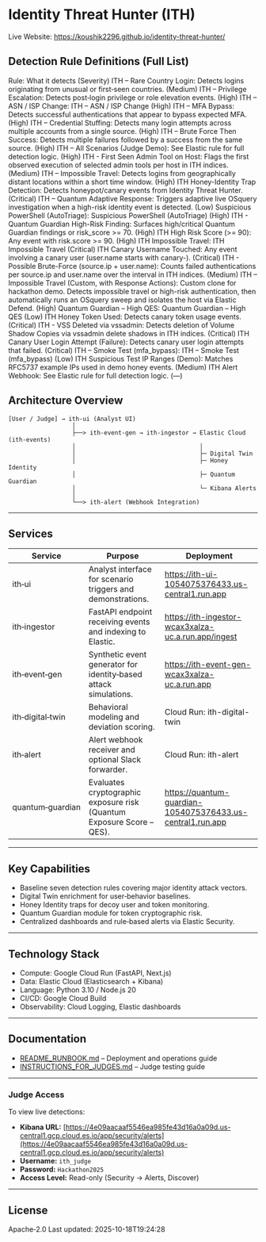 # Identity Threat Hunter (ITH)
Live Website: https://koushik2296.github.io/identity-threat-hunter/

## Detection Rule Definitions (Full List)

Rule: What it detects (Severity)
ITH – Rare Country Login: Detects logins originating from unusual or first‑seen countries. (Medium)
ITH – Privilege Escalation: Detects post‑login privilege or role elevation events. (High)
ITH – ASN / ISP Change: ITH – ASN / ISP Change (High)
ITH – MFA Bypass: Detects successful authentications that appear to bypass expected MFA. (High)
ITH – Credential Stuffing: Detects many login attempts across multiple accounts from a single source. (High)
ITH – Brute Force Then Success: Detects multiple failures followed by a success from the same source. (High)
ITH – All Scenarios (Judge Demo): See Elastic rule for full detection logic. (High)
ITH - First Seen Admin Tool on Host: Flags the first observed execution of selected admin tools per host in ITH indices. (Medium)
ITH – Impossible Travel: Detects logins from geographically distant locations within a short time window. (High)
ITH Honey-Identity Trap Detection: Detects honeypot/canary events from Identity Threat Hunter. (Critical)
ITH – Quantum Adaptive Response: Triggers adaptive live OSquery investigation when a high-risk identity event is detected. (Low)
Suspicious PowerShell (AutoTriage): Suspicious PowerShell (AutoTriage) (High)
ITH - Quantum Guardian High-Risk Finding: Surfaces high/critical Quantum Guardian findings or risk_score >= 70. (High)
ITH High Risk Score (>= 90): Any event with risk.score >= 90. (High)
ITH Impossible Travel: ITH Impossible Travel (Critical)
ITH Canary Username Touched: Any event involving a canary user (user.name starts with canary-). (Critical)
ITH - Possible Brute-Force (source.ip + user.name): Counts failed authentications per source.ip and user.name over the interval in ITH indices. (Medium)
ITH – Impossible Travel (Custom, with Response Actions): Custom clone for hackathon demo. Detects impossible travel or high-risk authentication, then automatically runs an OSquery sweep and isolates the host via Elastic Defend. (High)
Quantum Guardian – High QES: Quantum Guardian – High QES (Low)
ITH Honey Token Used: Detects canary token usage events. (Critical)
ITH - VSS Deleted via vssadmin: Detects deletion of Volume Shadow Copies via vssadmin delete shadows in ITH indices. (Critical)
ITH Canary User Login Attempt (Failure): Detects canary user login attempts that failed. (Critical)
ITH – Smoke Test (mfa_bypass): ITH – Smoke Test (mfa_bypass) (Low)
ITH Suspicious Test IP Ranges (Demo): Matches RFC5737 example IPs used in demo honey events. (Medium)
ITH Alert Webhook: See Elastic rule for full detection logic. (—)


## Architecture Overview

```
[User / Judge] → ith‑ui (Analyst UI)
                  │
                  ├──> ith‑event‑gen → ith‑ingestor → Elastic Cloud (ith‑events)
                  │                                   │
                  │                                   ├─ Digital Twin
                  │                                   ├─ Honey Identity
                  │                                   ├─ Quantum Guardian
                  │                                   └─ Kibana Alerts
                  │
                  └──> ith‑alert (Webhook Integration)
```

---


## Services

| Service | Purpose | Deployment |
|----------|----------|------------|
| ith‑ui | Analyst interface for scenario triggers and demonstrations. | https://ith-ui-1054075376433.us-central1.run.app |
| ith‑ingestor | FastAPI endpoint receiving events and indexing to Elastic. | https://ith-ingestor-wcax3xalza-uc.a.run.app/ingest |
| ith‑event‑gen | Synthetic event generator for identity‑based attack simulations. | https://ith-event-gen-wcax3xalza-uc.a.run.app |
| ith‑digital‑twin | Behavioral modeling and deviation scoring. | Cloud Run: ith-digital-twin |
| ith‑alert | Alert webhook receiver and optional Slack forwarder. | Cloud Run: ith-alert |
| quantum‑guardian | Evaluates cryptographic exposure risk (Quantum Exposure Score – QES). | https://quantum-guardian-1054075376433.us-central1.run.app |

---


## Key Capabilities

- Baseline seven detection rules covering major identity attack vectors.  
- Digital Twin enrichment for user‑behavior baselines.  
- Honey Identity traps for decoy user and token monitoring.  
- Quantum Guardian module for token cryptographic risk.  
- Centralized dashboards and rule‑based alerts via Elastic Security.

---


## Technology Stack

- Compute: Google Cloud Run (FastAPI, Next.js)  
- Data: Elastic Cloud (Elasticsearch + Kibana)  
- Language: Python 3.10 / Node.js 20  
- CI/CD: Google Cloud Build  
- Observability: Cloud Logging, Elastic dashboards

---


## Documentation

- [README_RUNBOOK.md](README_RUNBOOK.md) – Deployment and operations guide  
- [INSTRUCTIONS_FOR_JUDGES.md](INSTRUCTIONS_FOR_JUDGES.md) – Judge testing guide

---


### Judge Access
To view live detections:

- **Kibana URL:** [https://4e09aacaaf5546ea985fe43d16a0a09d.us-central1.gcp.cloud.es.io/app/security/alerts](https://4e09aacaaf5546ea985fe43d16a0a09d.us-central1.gcp.cloud.es.io/app/security/alerts)
- **Username:** `ith_judge`
- **Password:** `Hackathon2025`
- **Access Level:** Read-only (Security → Alerts, Discover)

---


## License

Apache‑2.0
L a s t   u p d a t e d :   2 0 2 5 - 1 0 - 1 8 T 1 9 : 2 4 : 2 8 
 
 
